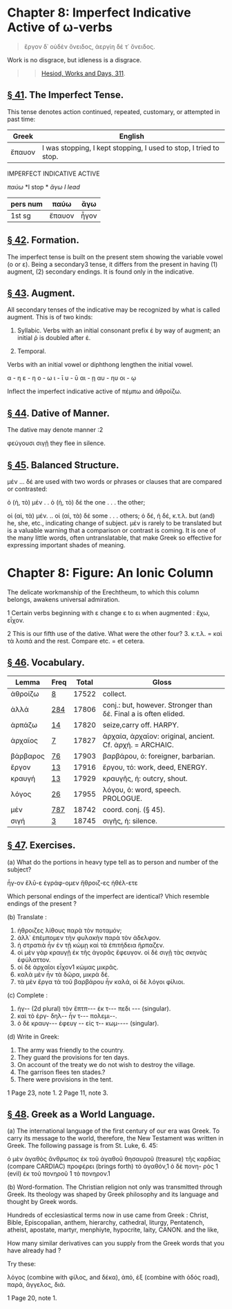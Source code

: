 # Chapter 8: Imperfect Indicative Active of ω-verbs


> ἔργον δ᾽ οὐδὲν ὄνειδος, ἀεργίη δέ τ᾽ ὄνειδος.

<quote>Work is no disgrace, but idleness is a disgrace.

>> [Hesiod, Works and Days, 311](https://scaife-dev.perseus.org/reader/urn:cts:greekLit:tlg0020.tlg002.perseus-grc2:311?right=perseus-eng2).



## [§ 41](#para41). The Imperfect Tense.


This tense denotes action
continued, repeated, customary, or attempted in past time:

| Greek | English | 
| --- | -- | 
|  ἔπαυον  |  I was stopping, I kept stopping, I used to stop, I tried to stop.  |




IMPERFECT INDICATIVE ACTIVE


*παύω* *I stop *
*ἄγω* *I lead*


| pers num | παύω | ἄγω | 
| --- | --- | --- 
| 1st sg | ἔπαυον | ἦγον | 




## [§ 42](#para42). Formation.


The imperfect tense is built on the
present stem showing the variable vowel (ο or ε). Being
a secondary3 tense, it differs from the present in having
(1) augment, (2) secondary endings. It is found only
in the indicative.

## [§ 43](#para43). Augment.


All secondary tenses of the indicative
may be recognized by what is called augment. This is of
two kinds:

1. Syllabic. Verbs with an initial consonant prefix ἐ
by way of augment; an initial ῥ is doubled after ἐ.

<pb n="23"/>

2. Temporal.

Verbs with an initial vowel or diphthong lengthen the initial vowel.


α - η
ε - η
ο - ω
ι - ῑ
υ - ῡ
αι  - ῃ
αυ  - ηυ
οι  - ῳ

Inflect the imperfect indicative active of <rs type="lemma">πέμπω</rs> and ἀθροίζω.

## [§ 44](#para44). Dative of Manner.


The dative may denote manner :2

φεύγουσι σιγῇ they flee in silence.

## [§ 45](#para45). Balanced Structure.


μέν ... δέ are used with
two words or phrases or
clauses that are compared
or contrasted:

ὁ (ἡ, τὸ) μέν . . ὁ (ἡ, τὸ) δέ the one . . . the other;

οἱ (αἱ, τὰ) μέν. .. οἱ (αἱ, τὰ) δέ some . . . others;
ὁ δέ, ἡ δέ, κ.τ.λ. but (and) he, she, etc.,
indicating change of subject. μέν is rarely to be translated but is a valuable warning that a comparison or contrast is coming. It is one of the many little words, often untranslatable, that make Greek so effective for expressing important shades of meaning.

# Chapter 8: Figure: An Ionic Column



The delicate workmanship of the
Erechtheum, to which this column
belongs, awakens universal admiration.

1 Certain verbs beginning with ε change ε to ει when augmented : ἔχω, εἶχον.

2 This is our fifth use of the dative. What were the other four?
3. κ.τ.λ. = καὶ τὰ λοιπά and the rest. Compare etc. = et cetera.

<pb n="24"/>

## [§ 46](#para46). Vocabulary.



| Lemma | Freq | Total | Gloss |
| --- | --- | --- | -- |
| ἀθροίζω | [8](https://github.com/gregorycrane/CrosbySchaeffer2.0/tree/main/chaps/vocpassages/ἀθροίζω.md) | 17522 | collect. 
| ἀλλά | [284](https://github.com/gregorycrane/CrosbySchaeffer2.0/tree/main/chaps/vocpassages/ἀλλά.md) | 17806 | conj.: but, however. Stronger than δέ. Final a is often elided.
| ἁρπάζω | [14](https://github.com/gregorycrane/CrosbySchaeffer2.0/tree/main/chaps/vocpassages/ἁρπάζω.md) | 17820 | seize,carry off. HARPY. 
| ἀρχαῖος | [7](https://github.com/gregorycrane/CrosbySchaeffer2.0/tree/main/chaps/vocpassages/ἀρχαῖος.md) | 17827 | ἀρχαία, ἀρχαῖον: original, ancient. Cf. ἀρχή. = ARCHAIC. 
| βάρβαρος | [76](https://github.com/gregorycrane/CrosbySchaeffer2.0/tree/main/chaps/vocpassages/βάρβαρος.md) | 17903 | βαρβάρου, ὁ: foreigner, barbarian.
| ἔργον | [13](https://github.com/gregorycrane/CrosbySchaeffer2.0/tree/main/chaps/vocpassages/ἔργον.md) | 17916 | ἔργου, τό: work, deed, ENERGY.
| κραυγή | [13](https://github.com/gregorycrane/CrosbySchaeffer2.0/tree/main/chaps/vocpassages/κραυγή.md) | 17929 | κραυγῆς, ἡ: outcry, shout.
| λόγος | [26](https://github.com/gregorycrane/CrosbySchaeffer2.0/tree/main/chaps/vocpassages/λόγος.md) | 17955 | λόγου, ὁ: word, speech. PROLOGUE.
| μέν | [787](https://github.com/gregorycrane/CrosbySchaeffer2.0/tree/main/chaps/vocpassages/μέν.md) | 18742 | coord. conj. (§ 45).
| σιγή | [3](https://github.com/gregorycrane/CrosbySchaeffer2.0/tree/main/chaps/vocpassages/σιγή.md) | 18745 | σιγῆς, ἡ: silence.



## [§ 47](#para47). Exercises.




(a) What do the portions in heavy type tell as to person
and number of the subject?

ἦγ-ον
ἔλῡ-ε
ἐγράφ-ομεν
ἤθροιζ-ες
ἠθέλ-ετε

Which personal endings of the imperfect are identical?
Vhich resemble endings of the present ?

(b) Translate :

1. ἠθροιζες λίθους παρὰ τὸν ποταμόν;
2. ἀλλ᾽ ἐπέμπομεν τὴν φυλακὴν παρὰ τὸν ἀδελφον.
3. ἡ στρατιὰ ἦν ἐν τῇ κώμῃ καὶ τὰ ἐπιτήδεια ἥρπαζεν.
4. οἱ μὲν γὰρ κραυγῇ ἐκ τῆς ἀγορᾶς ἔφευγον. οἱ δὲ σιγῇ τὰς σκηνὰς ἐφύλαττον.
5. οἱ δὲ ἀρχαῖοι εἶχον1 κώμας μικρᾶς.
6. καλὰ μὲν ἦν τὰ δῶρα, μικρὰ δέ.
7. τὰ μὲν ἔργα τὰ τοῦ βαρβάρου ἦν καλά, οἱ δὲ λόγοι φίλιοι.

(c) Complete :

1. ἠγ-- (2d plural) τὸν ἔπτπ--- ἐκ τ--- πεδι --- (singular).
2. καὶ τὸ ἐργ- δηλ-- ἦν τ--- πολεμι--.
3. ὁ δὲ κραυγ--- ἐφευγ -- εἰς τ-- κωμ---- (singular).

(d) Write in Greek:

1. The army was friendly to the country.
2. They guard the provisions for ten days.
3. On account of the treaty we do not wish to destroy the village.
4. The garrison flees ten stades.?
5. There were provisions in the tent.

1 Page 23, note 1.
2 Page 11, note 3.



<pb n="25"/>


## [§ 48](#para48). Greek as a World Language.


(a) The international language of the first century of our era was Greek. To carry its message to the world, therefore, the New Testament was written in Greek. The following passage is from St. Luke,
6. 45:


ὁ μὲν ἀγαθὸς ἄνθρωπος ἐκ
τοῦ ἀγαθοῦ θησαυροῦ (treasure) τῆς καρδίας (compare
CARDIAC) προφέρει (brings
forth) τὸ ἀγαθόν,1 ὁ δὲ πονη-
ρὸς 1 (evil) ἐκ τοῦ πονηροῦ 1 τὸ
πονηρον.1

(b) Word-formation. The Christian religion not only was transmitted through Greek. Its theology was shaped by Greek philosophy and its language and thought by Greek words.

Hundreds of ecclesiastical terms now in use came from Greek : Christ, Bible, Episcopalian, anthem, hierarchy, cathedral, liturgy, Pentatench, atheist, apostate, martyr, menphiyte, hypocrite, laity, CANON.
and the like,

How many similar derivatives can you supply from the Greek words that you have already had ?

Try these:

λόγος (combine with φίλος, and δέκα), ἀπό, ἐξ (combine with ὁδός road), παρά, ἄγγελος, διά.



1 Page 20, note 1.

<pb n="26"/>



